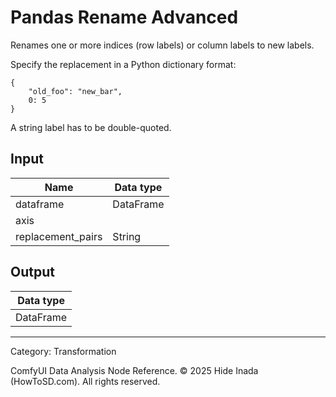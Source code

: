 # Pandas Rename Advanced
Renames one or more indices (row labels) or column labels to new labels.

Specify the replacement in a Python dictionary format:
```
{
    "old_foo": "new_bar",
    0: 5
}
```
A string label has to be double-quoted.

## Input
| Name | Data type |
|---|---|
| dataframe | DataFrame |
| axis |  |
| replacement_pairs | String |

## Output
| Data type |
|---|
| DataFrame |

<HR>
Category: Transformation

ComfyUI Data Analysis Node Reference. © 2025 Hide Inada (HowToSD.com). All rights reserved.
